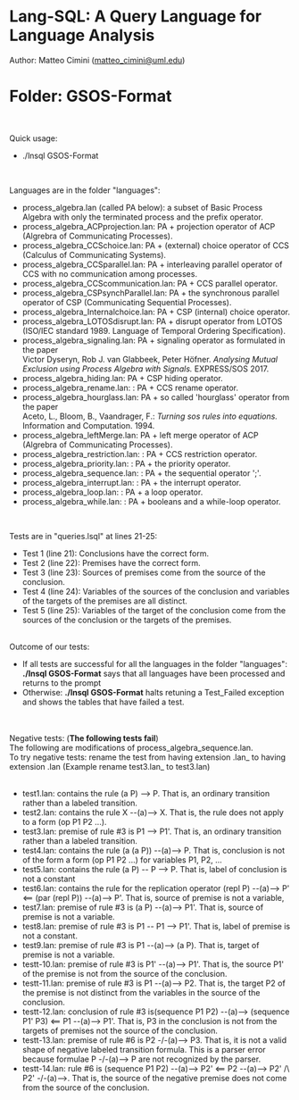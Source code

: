 # Lang-SQL: A Query Language for Language Analysis 

Author: Matteo Cimini (matteo_cimini@uml.edu)
	<br />
# <a name="instructions"></a>Folder: GSOS-Format
<br />

Quick usage: 
<br />
<ul>
<li> ./lnsql GSOS-Format <br />
</ul>
<br />

Languages are in the folder "languages": <br />
<ul>
<li> process_algebra.lan (called PA below): a subset of Basic Process Algebra with only the terminated process and the prefix operator. 
<li> process_algebra_ACPprojection.lan: PA + projection operator of ACP (Algrebra of Communicating Processes).  
<li> 	process_algebra_CCSchoice.lan: PA + (external) choice operator of CCS (Calculus of Communicating Systems).  
<li> 	process_algebra_CCSparallel.lan: PA + interleaving parallel operator of CCS with no communication among processes. 
	<li> process_algebra_CCScommunication.lan: PA + CCS parallel operator. 
	<li> process_algebra_CSPsynchParallel.lan: PA + the synchronous parallel operator of CSP (Communicating Sequential Processes). 
	<li> process_algebra_Internalchoice.lan: PA + CSP (internal) choice operator. 
	<li> process_algebra_LOTOSdisrupt.lan: PA + disrupt operator from LOTOS (ISO/IEC standard 1989. Language of Temporal Ordering Specification). 
	<li> process_algebra_signaling.lan: PA + signaling operator as formulated in the paper 
	<br>
	Victor Dyseryn, Rob J. van Glabbeek, Peter Höfner. <i>Analysing Mutual Exclusion using Process Algebra with Signals.</i> EXPRESS/SOS 2017. 
	<li> process_algebra_hiding.lan: PA + CSP hiding operator. 
	<li> process_algebra_rename.lan: : PA + CCS rename operator. 
	<li> process_algebra_hourglass.lan: PA + so called 'hourglass' operator from the paper 
	<br>
	Aceto, L., Bloom, B., Vaandrager, F.: <i>Turning sos rules into equations.</i> Information and Computation. 1994.
	<li> process_algebra_leftMerge.lan: PA + left merge operator of ACP (Algrebra of Communicating Processes).  
	<li> process_algebra_restriction.lan: : PA + CCS restriction operator. 
	<li> process_algebra_priority.lan: : PA + the priority operator. 
	<li> process_algebra_sequence.lan: : PA + the sequential operator ';'. 
	<li> process_algebra_interrupt.lan: : PA + the interrupt operator. 
	<li> process_algebra_loop.lan: : PA + a loop operator. 
	<li> process_algebra_while.lan: : PA + booleans and a while-loop operator. 
		
		
</ul>
<br />


Tests are in "queries.lsql" at lines 21-25:  <br />
<ul>
<li> Test 1 (line 21): Conclusions have the correct form.
<li> Test 2 (line 22): Premises have the correct form.
<li> Test 3 (line 23): Sources of premises come from the source of the conclusion.
<li> Test 4 (line 24): Variables of the sources of the conclusion and variables of the targets of the premises are all distinct.
<li> Test 5 (line 25): Variables of the target of the conclusion come from the sources of the conclusion or the targets of the premises.
</ul>

<br />
Outcome of our tests: 
<ul>
<li> If all tests are successful for all the languages in the folder "languages": <b>./lnsql GSOS-Format</b> says that all languages have been processed and returns to the prompt<br />
	<li> Otherwise: <b>./lnsql GSOS-Format</b> halts retuning a Test_Failed exception and shows the tables that have failed a test. 
</ul>
<br />


<br />
Negative tests: (<b>The following tests fail</b>)  
<br />
The following are modifications of process_algebra_sequence.lan. 
<br />
To try negative tests: rename the test from having extension .lan_ to having extension .lan (Example rename test3.lan_ to test3.lan)
<br />
<br />
<ul>
<li> test1.lan: contains the rule (a P) --> P. That is, an ordinary transition rather than a labeled transition.
<li> test2.lan: contains the rule X --(a)--> X. That is, the rule does not apply to a form (op P1 P2 ...).
<li> test3.lan: premise of rule #3 is P1 --> P1'. That is, an ordinary transition rather than a labeled transition.
<li> test4.lan: contains the rule (a (a P)) --(a)--> P. That is, conclusion is not of the form a form (op P1 P2 ...) for variables P1, P2, ... 
<li> test5.lan: contains the rule (a P) -- P --> P. That is, label of conclusion is not a constant
<li> test6.lan: contains the rule for the replication operator (repl P) --(a)--> P' <== (par (repl P)) --(a)--> P'. That is, source of premise is not a variable,
<li> test7.lan: premise of rule #3 is (a P) --(a)--> P1'. That is, source of premise is not a variable.
<li> test8.lan: premise of rule #3 is P1 -- P1 --> P1'. That is, label of premise is not a constant.
<li> test9.lan: premise of rule #3 is P1 --(a)--> (a P). That is, target of premise is not a variable.
<li> testt-10.lan: premise of rule #3 is P1' --(a)--> P1'. That is, the source P1' of the premise is not from the source of the conclusion.
<li> testt-11.lan: premise of rule #3 is P1 --(a)--> P2. That is, the target P2 of the premise is not distinct from the variables in the source of the conclusion.
<li> testt-12.lan: conclusion of rule #3 is(sequence P1 P2) --(a)--> (sequence P1' P3) <== P1 --(a)--> P1'. That is, P3 in the conclusion is not from the targets of premises not the source of the conclusion. 
<li> testt-13.lan: premise of rule #6 is P2 -/-(a)--> P3. That is, it is not a valid shape of negative labeled transition formula. This is a parser error because formulae P -/-(a)--> P are not recognized by the parser. 
<li> testt-14.lan: rule #6 is (sequence P1 P2) --(a)--> P2' <== P2 --(a)--> P2' /\ P2' -/-(a)-->. That is, the source of the negative premise does not come from the source of the conclusion. 
</ul>	



